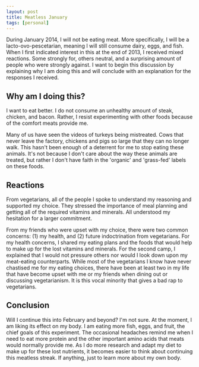 ```yaml
---
layout: post
title: Meatless January
tags: [personal]
---
```


During January 2014, I will not be eating meat. More specifically, I will be a
lacto-ovo-pescetarian, meaning I will still consume dairy, eggs, and fish. When
I first indicated interest in this at the end of 2013, I received mixed
reactions. Some strongly for, others neutral, and a surprising amount of people
who were strongly against. I want to begin this discussion by explaining why I
am doing this and will conclude with an explanation for the responses I
received.
<!-- more -->

## Why am I doing this?

I want to eat better. I do not consume an unhealthy amount of steak, chicken,
and bacon. Rather, I resist experimenting with other foods because of the
comfort meats provide me.

Many of us have seen the videos of turkeys being mistreated. Cows that never
leave the factory, chickens and pigs so large that they can no longer walk.
This hasn't been enough of a deterrent for me to stop eating these animals.
It's not because I don't care about the way these animals are treated, but
rather I don't have faith in the 'organic' and 'grass-fed' labels on these
foods.

## Reactions

From vegetarians, all of the people I spoke to understand my reasoning and
supported my choice. They stressed the importance of meal planning and getting
all of the required vitamins and minerals. All understood my hesitation for a
larger commitment.

From my friends who were upset with my choice, there were two common concerns:
(1) my health, and (2) future indoctrination from vegetarians. For my health
concerns, I shared my eating plans and the foods that would help to make up for
the lost vitamins and minerals. For the second camp, I explained that I would
not pressure others nor would I look down upon my meat-eating counterparts.
While most of the vegetarians I know have never chastised me for my eating
choices, there have been at least two in my life that have become upset with me
or my friends when dining out or discussing vegetarianism. It is this vocal
minority that gives a bad rap to vegetarians.

## Conclusion

Will I continue this into February and beyond? I'm not sure. At the moment, I
am liking its effect on my body. I am eating more fish, eggs, and fruit, the
chief goals of this experiment. The occasional headaches remind me when I need
to eat more protein and the other important amino acids that meats would
normally provide me. As I do more research and adapt my diet to make up for
these lost nutrients, it becomes easier to think about continuing this meatless
streak. If anything, just to learn more about my own body.
